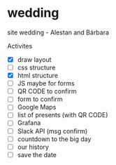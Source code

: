 # wedding
site wedding - Alestan and Bárbara

Activites 

- [x] draw layout
- [ ] css structure
- [x] html structure
- [ ] JS maybe for forms
- [ ] QR CODE to confirm
- [ ] form to confirm
- [ ] Google Maps 
- [ ] list of presents (with QR CODE)
- [ ] Grafana
- [ ] Slack API (msg confirm)
- [ ] countdown to the big day
- [ ] our history
- [ ] save the date
